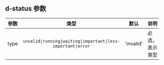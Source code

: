 <!--
 * @Author: your name
 * @Date: 2020-03-15 15:21:38
 * @LastEditTime: 2020-06-04 15:25:11
 * @LastEditors: Please set LastEditors
 * @Description: In User Settings Edit
 * @FilePath: \ng-devui\devui\status\doc\api.md
--> 
## d-status 参数
| 参数        | 类型          | 默认        |   说明                 |
| :---------: | :----------: | :---------: | :----------------------------------------------------------------------|
| type        | `invalid\|running\|waiting\|important\|less-important\|error`       | 'invalid'        | 必选，表示类型|
